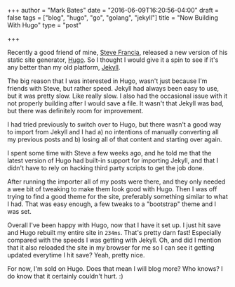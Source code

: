 +++
author = "Mark Bates"
date = "2016-06-09T16:20:56-04:00"
draft = false
tags = ["blog", "hugo", "go", "golang", "jekyll"]
title = "Now Building With Hugo"
type = "post"

+++

Recently a good friend of mine, [Steve Francia](https://twitter.com/spf13), released a new version of his static site generator, [Hugo](http://gohugo.io/meta/release-notes/). So I thought I would give it a spin to see if it's any better than my old platform, [Jekyll](/2012/04/04/now-blogging-with-jekyll/).

The big reason that I was interested in Hugo, wasn't just because I'm friends with Steve, but rather speed. Jekyll had always been easy to use, but it was pretty slow. Like really slow. I also had the occasional issue with it not properly building after I would save a file. It wasn't that Jekyll was bad, but there was definitely room for improvement.

I had tried previously to switch over to Hugo, but there wasn't a good way to import from Jekyll and I had a) no intentions of manually converting all my previous posts and b) losing all of that content and starting over again.

I spent some time with Steve a few weeks ago, and he told me that the latest version of Hugo had built-in support for importing Jekyll, and that I didn't have to rely on hacking third party scripts to get the job done.

After running the importer all of my posts were there, and they only needed a wee bit of tweaking to make them look good with Hugo. Then I was off trying to find a good theme for the site, preferably something similar to what I had. That was easy enough, a few tweaks to a "bootstrap" theme and I was set.

Overall I've been happy with Hugo, now that I have it set up. I just hit save and Hugo rebuilt my entire site in `234ms`. That's pretty darn fast! Especially compared with the speeds I was getting with Jekyll. Oh, and did I mention that it also reloaded the site in my browser for me so I can see it getting updated everytime I hit save? Yeah, pretty nice.

For now, I'm sold on Hugo. Does that mean I will blog more? Who knows? I do know that it certainly couldn't hurt. :)
